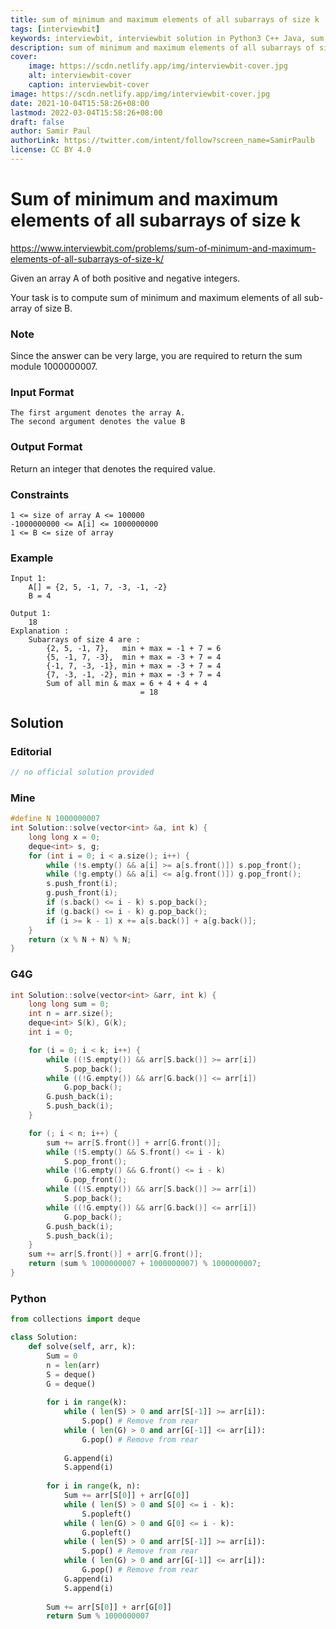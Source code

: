 ```yaml
---
title: sum of minimum and maximum elements of all subarrays of size k
tags: [interviewbit]
keywords: interviewbit, interviewbit solution in Python3 C++ Java, sum of minimum and maximum elements of all subarrays of size k solution
description: sum of minimum and maximum elements of all subarrays of size k Interviewbit Solution Explained
cover:
    image: https://scdn.netlify.app/img/interviewbit-cover.jpg
    alt: interviewbit-cover
    caption: interviewbit-cover
image: https://scdn.netlify.app/img/interviewbit-cover.jpg
date: 2021-10-04T15:58:26+08:00
lastmod: 2022-03-04T15:58:26+08:00
draft: false
author: Samir Paul
authorLink: https://twitter.com/intent/follow?screen_name=SamirPaulb
license: CC BY 4.0
---
```


# Sum of minimum and maximum elements of all subarrays of size k

https://www.interviewbit.com/problems/sum-of-minimum-and-maximum-elements-of-all-subarrays-of-size-k/

Given an array A of both positive and negative integers.

Your task is to compute sum of minimum and maximum elements of all sub-array of size B.

### Note

Since the answer can be very large, you are required to return the sum module 1000000007.

### Input Format

```
The first argument denotes the array A.
The second argument denotes the value B
```

### Output Format

Return an integer that denotes the required value.


### Constraints

```
1 <= size of array A <= 100000
-1000000000 <= A[i] <= 1000000000
1 <= B <= size of array
```

###  Example
```
Input 1:
    A[] = {2, 5, -1, 7, -3, -1, -2}
    B = 4
    
Output 1:
    18
Explanation : 
    Subarrays of size 4 are : 
        {2, 5, -1, 7},   min + max = -1 + 7 = 6
        {5, -1, 7, -3},  min + max = -3 + 7 = 4      
        {-1, 7, -3, -1}, min + max = -3 + 7 = 4
        {7, -3, -1, -2}, min + max = -3 + 7 = 4   
        Sum of all min & max = 6 + 4 + 4 + 4 
                             = 18 
```
## Solution

### Editorial
```cpp
// no official solution provided
```

### Mine
```cpp
#define N 1000000007
int Solution::solve(vector<int> &a, int k) {
    long long x = 0;    
    deque<int> s, g;
    for (int i = 0; i < a.size(); i++) {
        while (!s.empty() && a[i] >= a[s.front()]) s.pop_front();
        while (!g.empty() && a[i] <= a[g.front()]) g.pop_front();
        s.push_front(i);
        g.push_front(i);
        if (s.back() <= i - k) s.pop_back();
        if (g.back() <= i - k) g.pop_back();
        if (i >= k - 1) x += a[s.back()] + a[g.back()];
    }
    return (x % N + N) % N;
}
```
### G4G
```cpp
int Solution::solve(vector<int> &arr, int k) {
    long long sum = 0;
    int n = arr.size();
    deque<int> S(k), G(k);
    int i = 0;

    for (i = 0; i < k; i++) {
        while ((!S.empty()) && arr[S.back()] >= arr[i])
            S.pop_back();
        while ((!G.empty()) && arr[G.back()] <= arr[i])
            G.pop_back();
        G.push_back(i);
        S.push_back(i);
    }

    for (; i < n; i++) {
        sum += arr[S.front()] + arr[G.front()];
        while (!S.empty() && S.front() <= i - k)
            S.pop_front();
        while (!G.empty() && G.front() <= i - k)
            G.pop_front();
        while ((!S.empty()) && arr[S.back()] >= arr[i])
            S.pop_back();
        while ((!G.empty()) && arr[G.back()] <= arr[i])
            G.pop_back();
        G.push_back(i);
        S.push_back(i);
    }
    sum += arr[S.front()] + arr[G.front()];
    return (sum % 1000000007 + 1000000007) % 1000000007;
}

```
### Python
```python
from collections import deque 

class Solution:
    def solve(self, arr, k):
        Sum = 0
        n = len(arr)
        S = deque()
        G = deque()
    
        for i in range(k):
            while ( len(S) > 0 and arr[S[-1]] >= arr[i]): 
                S.pop() # Remove from rear 
            while ( len(G) > 0 and arr[G[-1]] <= arr[i]): 
                G.pop() # Remove from rear 
    
            G.append(i)
            S.append(i)
    
        for i in range(k, n):
            Sum += arr[S[0]] + arr[G[0]] 
            while ( len(S) > 0 and S[0] <= i - k): 
                S.popleft() 
            while ( len(G) > 0 and G[0] <= i - k): 
                G.popleft() 
            while ( len(S) > 0 and arr[S[-1]] >= arr[i]): 
                S.pop() # Remove from rear 
            while ( len(G) > 0 and arr[G[-1]] <= arr[i]): 
                G.pop() # Remove from rear 
            G.append(i) 
            S.append(i)
            
        Sum += arr[S[0]] + arr[G[0]]
        return Sum % 1000000007
```
